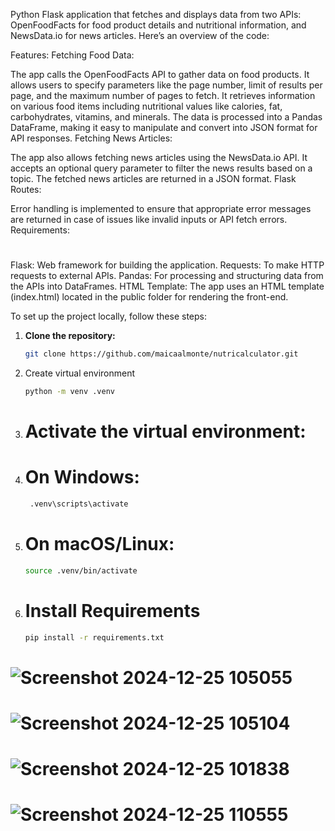 Python Flask application that fetches and displays data from two APIs: OpenFoodFacts for food product details and nutritional information, and NewsData.io for news articles. Here’s an overview of the code:

Features:
Fetching Food Data:

The app calls the OpenFoodFacts API to gather data on food products. It allows users to specify parameters like the page number, limit of results per page, and the maximum number of pages to fetch.
It retrieves information on various food items including nutritional values like calories, fat, carbohydrates, vitamins, and minerals.
The data is processed into a Pandas DataFrame, making it easy to manipulate and convert into JSON format for API responses.
Fetching News Articles:

The app also allows fetching news articles using the NewsData.io API. It accepts an optional query parameter to filter the news results based on a topic.
The fetched news articles are returned in a JSON format.
Flask Routes:

Error handling is implemented to ensure that appropriate error messages are returned in case of issues like invalid inputs or API fetch errors.
Requirements:
#
Flask: Web framework for building the application.
Requests: To make HTTP requests to external APIs.
Pandas: For processing and structuring data from the APIs into DataFrames.
HTML Template: The app uses an HTML template (index.html) located in the public folder for rendering the front-end.

To set up the project locally, follow these steps:

1. **Clone the repository:**
   ```bash
   git clone https://github.com/maicaalmonte/nutricalculator.git

2. Create virtual environment
   ```bash
   python -m venv .venv

2. # Activate the virtual environment:
3. # On Windows:
 
      ``` bash
       .venv\scripts\activate
   
3. # On macOS/Linux:
      ```bash
      source .venv/bin/activate

5. # Install Requirements
      ```bash
      pip install -r requirements.txt


#
# ![Screenshot 2024-12-25 105055](https://github.com/user-attachments/assets/8d0a2428-9f40-4d6e-9815-93ca5c741288)
# ![Screenshot 2024-12-25 105104](https://github.com/user-attachments/assets/75f727b9-2054-4666-ad98-77949b92e78a)
# ![Screenshot 2024-12-25 101838](https://github.com/user-attachments/assets/f4e280b9-3617-4767-84ad-58d43ab58294)
# ![Screenshot 2024-12-25 110555](https://github.com/user-attachments/assets/55a4c72c-f549-4a5e-a047-68de4b3ba067)





